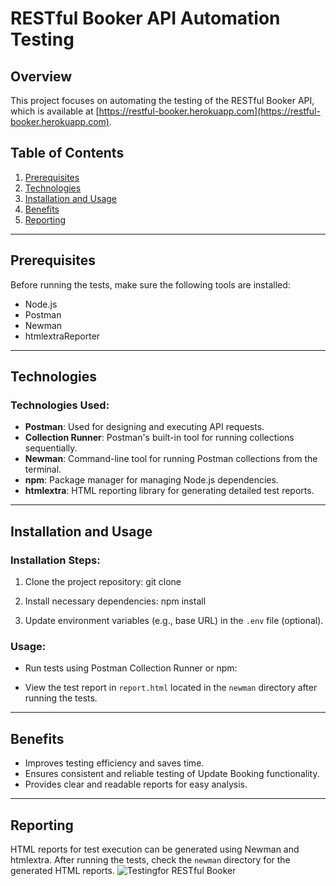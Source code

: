 # RESTful Booker API Automation Testing

## Overview

This project focuses on automating the testing of the RESTful Booker API, which is available at [https://restful-booker.herokuapp.com](https://restful-booker.herokuapp.com).

## Table of Contents

1. [Prerequisites](#prerequisites)
2. [Technologies](#technologies)
3. [Installation and Usage](#installation-and-usage)
4. [Benefits](#benefits)
5. [Reporting](#reporting)

---

## Prerequisites

Before running the tests, make sure the following tools are installed:

- Node.js
- Postman
- Newman
- htmlextraReporter

---

## Technologies

### Technologies Used:

- **Postman**: Used for designing and executing API requests.
- **Collection Runner**: Postman's built-in tool for running collections sequentially.
- **Newman**: Command-line tool for running Postman collections from the terminal.
- **npm**: Package manager for managing Node.js dependencies.
- **htmlextra**: HTML reporting library for generating detailed test reports.

---

## Installation and Usage

### Installation Steps:

1. Clone the project repository:
git clone <repository-url>

2. Install necessary dependencies:
npm install

3. Update environment variables (e.g., base URL) in the `.env` file (optional).

### Usage:

- Run tests using Postman Collection Runner or npm:

- View the test report in `report.html` located in the `newman` directory after running the tests.

---

## Benefits

- Improves testing efficiency and saves time.
- Ensures consistent and reliable testing of Update Booking functionality.
- Provides clear and readable reports for easy analysis.

---

## Reporting

HTML reports for test execution can be generated using Newman and htmlextra. After running the tests, check the `newman` directory for the generated HTML reports.
![Testingfor RESTful Booker](https://github.com/user-attachments/assets/39e9e616-6725-45e3-af83-c8a2e7a2e99e)
